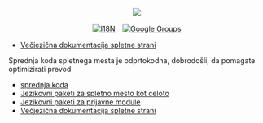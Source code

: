 <p align="center"><a href="https://wac.tax"><img src="https://cdn.jsdelivr.net/gh/wactax/img/logo.svg"/></a></p><p align="center"><a href="https://github.com/wactax/wac.tax/blob/main/doc/README.md#readme"><img alt="I18N" src="https://cdn.jsdelivr.net/gh/wactax/img/t.svg"/></a>　<a href="https://groups.google.com/u/2/g/wactax"><img alt="Google Groups" src="https://cdn.jsdelivr.net/gh/wactax/img/g-groups.svg"/></a></p>

* [Večjezična dokumentacija spletne strani](https://github.com/xxai-doc)

Sprednja koda spletnega mesta je odprtokodna, dobrodošli, da pomagate optimizirati prevod

* [sprednja koda](https://github.com/xxai-art/web)
* [Jezikovni paketi za spletno mesto kot celoto](https://github.com/xxai-art/web/tree/main/i18n)
* [Jezikovni paketi za prijavne module](https://github.com/wacpkg/user/tree/main/ui.i18n)
* [Večjezična dokumentacija spletne strani](https://github.com/xxai-doc)
